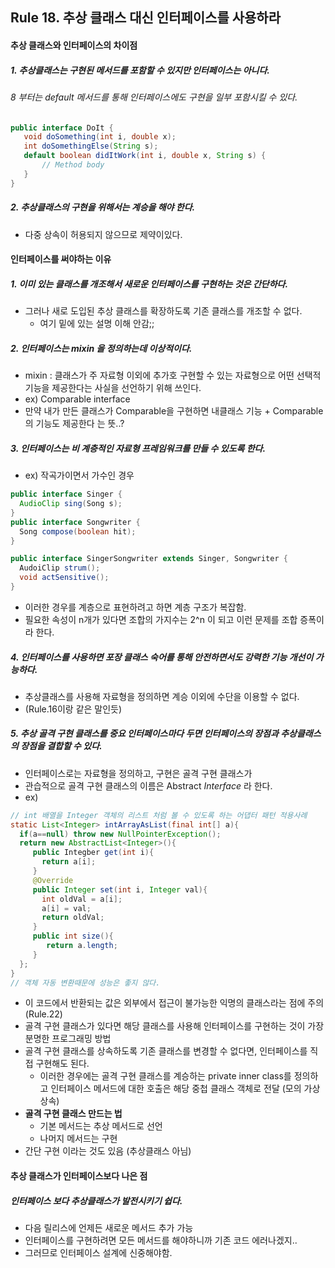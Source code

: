 ## Rule 18. 추상 클래스 대신 인터페이스를 사용하라

#### 추상 클래스와 인터페이스의 차이점

##### 1. 추상클래스는 구현된 메서드를 포함할 수 있지만 인터페이스는 아니다.

###### 8 부터는 default 메서드를 통해 인터페이스에도 구현을 일부 포함시킬 수 있다.

```JAVA
public interface DoIt {
   void doSomething(int i, double x);
   int doSomethingElse(String s);
   default boolean didItWork(int i, double x, String s) {
       // Method body
   }  
}
```
##### 2. 추상클래스의 구현을 위해서는 계승을 해야 한다.

 - 다중 상속이 허용되지 않으므로 제약이있다.

#### 인터페이스를 써야하는 이유

##### 1. 이미 있는 클래스를 개조해서 새로운 인터페이스를 구현하는 것은 간단하다.

 - 그러나 새로 도입된 추상 클래스를 확장하도록 기존 클래스를 개조할 수 없다.
    - 여기 밑에 있는 설명 이해 안감;;

##### 2. 인터페이스는 mixin 을 정의하는데 이상적이다.

  - mixin : 클래스가 주 자료형 이외에 추가호 구현할 수 있는 자료형으로 어떤 선택적 기능을 제공한다는 사실을 선언하기 위해 쓰인다.
  - ex) Comparable interface
  - 만약 내가 만든 클래스가 Comparable을 구현하면 내클래스 기능 + Comparable 의 기능도 제공한다 는 뜻..?

##### 3. 인터페이스는 비 계층적인 자료형 프레임워크를 만들 수 있도록 한다.

 - ex) 작곡가이면서 가수인 경우
 ```JAVA
 public interface Singer {
   AudioClip sing(Song s);
 }
 public interface Songwriter {
   Song compose(boolean hit);
 }

 public interface SingerSongwriter extends Singer, Songwriter {
   AudoiClip strum();
   void actSensitive();
 }
 ```
 - 이러한 경우를 계층으로 표현하려고 하면 계층 구조가 복잡함.
 - 필요한 속성이 n개가 있다면 조합의 가지수는 2^n 이 되고 이런 문제를 조합 증폭이라 한다.

##### 4. 인터페이스를 사용하면 포장 클래스 숙어를 통해 안전하면서도 강력한 기능 개선이 가능하다.

 - 추상클래스를 사용해 자료형을 정의하면 계승 이외에 수단을 이용할 수 없다.
 - (Rule.16이랑 같은 말인듯)

##### 5. 추상 골격 구현 클래스를 중요 인터페이스마다 두면 인터페이스의 장점과 추상클래스의 장점을 결합할 수 있다.

 - 인터페이스로는 자료형을 정의하고, 구현은 골격 구현 클래스가
 - 관습적으로 골격 구현 클래스의 이름은 Abstract _Interface_ 라 한다.
 - ex)
 ```JAVA
 // int 배열을 Integer 객체의 리스트 처럼 볼 수 있도록 하는 어댑터 패턴 적용사례
 static List<Integer> intArrayAsList(final int[] a){
   if(a==null) throw new NullPointerException();
   return new AbstractList<Integer>(){
      public Integber get(int i){
        return a[i];
      }
      @Override
      public Integer set(int i, Integer val){
        int oldVal = a[i];
        a[i] = val;
        return oldVal;
      }
      public int size(){
         return a.length;
      }
   };
}
// 객체 자동 변환때문에 성능은 좋지 않다.
 ```
  - 이 코드에서 반환되는 값은 외부에서 접근이 불가능한 익명의 클래스라는 점에 주의 (Rule.22)
  - 골격 구현 클래스가 있다면 해당 클래스를 사용해 인터페이스를 구현하는 것이 가장 분명한 프로그래밍 방법   
  - 골격 구현 클래스를 상속하도록 기존 클래스를 변경할 수 없다면, 인터페이스를 직접 구현해도 된다.
    - 이러한 경우에는 골격 구현 클래스를 계승하는 private inner class를 정의하고 인터페이스 메서드에 대한 호출은 해당 중첩 클래스 객체로 전달 (모의 가상 상속)
  - __골격 구현 클래스 만드는 법__
    - 기본 메서드는 추상 메서드로 선언
    - 나머지 메서드는 구현
  - 간단 구현 이라는 것도 있음 (추상클래스 아님)

#### 추상 클래스가 인터페이스보다 나은 점

##### 인터페이스 보다 추상클래스가 발전시키기 쉽다.
 - 다음 릴리스에 언제든 새로운 메서드 추가 가능
 - 인터페이스를 구현하려면 모든 메서드를 해야하니까 기존 코드 에러나겠지..
 - 그러므로 인터페이스 설계에 신중해야함.
